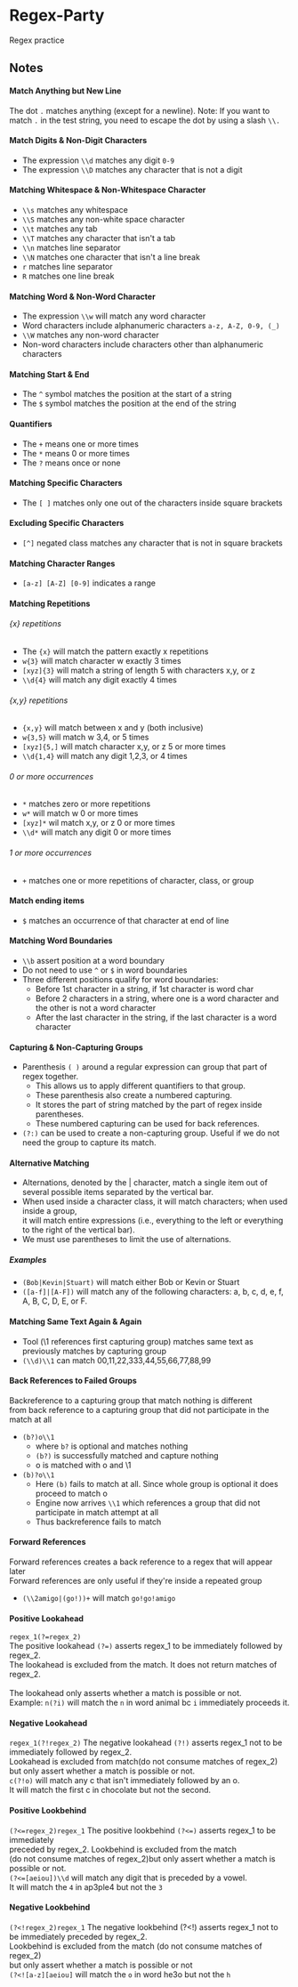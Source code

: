 # Regex-Party
Regex practice

## Notes

#### Match Anything but New Line
The dot `.` matches anything (except for a newline).
Note: If you want to match `.` in the test string, 
you need to escape the dot by using a slash `\\.`


#### Match Digits & Non-Digit Characters
* The expression `\\d` matches any digit `0-9`
* The expression `\\D` matches any character that is not a digit

#### Matching Whitespace & Non-Whitespace Character
* `\\s` matches any whitespace
* `\\S` matches any non-white space character
* `\\t` matches any tab
* `\\T` matches any character that isn't a tab
* `\\n` matches line separator
* `\\N` matches one character that isn't a line break
* `r` matches line separator
* `R` matches one line break


#### Matching Word & Non-Word Character
* The expression `\\w` will match any word character
* Word characters include alphanumeric characters `a-z, A-Z, 0-9, (_)`
* `\\W` matches any non-word character
* Non-word characters include characters other than alphanumeric characters


#### Matching Start & End
* The `^` symbol matches the position at the start of a string
* The `$` symbol matches the position at the end of the string

#### Quantifiers
* The `+` means one or more times
* The `*` means 0 or more times
* The `?` means once or none

#### Matching Specific Characters
* The `[ ]` matches only one out of the characters inside square brackets

#### Excluding Specific Characters
* `[^]` negated class matches any character that is not in square brackets

#### Matching Character Ranges
* `[a-z] [A-Z] [0-9]` indicates a range

#### Matching Repetitions
###### {x} repetitions
* The `{x}` will match the pattern exactly x repetitions
* `w{3}` will match character w exactly 3 times
* `[xyz]{3}` will match a string of length 5 with characters x,y, or z
* `\\d{4}` will match any digit exactly 4 times

###### {x,y} repetitions
* `{x,y}` will match between x and y (both inclusive)
* `w{3,5}` will match w 3,4, or 5 times
* `[xyz]{5,]` will match character x,y, or z 5 or more times
* `\\d{1,4}` will match any digit 1,2,3, or 4 times

###### 0 or more occurrences
* `*` matches zero or more repetitions
* `w*` will match w 0 or more times
* `[xyz]*` wil match x,y, or z 0 or more times
* `\\d*` will match any digit 0 or more times

###### 1 or more occurrences
* `+` matches one or more repetitions of character, class, or group

#### Match ending items
* `$` matches an occurrence of that character at end of line

#### Matching Word Boundaries
* `\\b` assert position at a word boundary
* Do not need to use `^` or `$` in word boundaries
* Three different positions qualify for word boundaries:
    * Before 1st character in a string, if 1st character is word char
    * Before 2 characters in a string, where one is a word character and the other is not a word character
    * After the last character in the string, if the last character is a word character

####  Capturing & Non-Capturing Groups
* Parenthesis `( )` around a regular expression can group that part of regex together.
    * This allows us to apply different quantifiers to that group.
    * These parenthesis also create a numbered capturing.
    * It stores the part of string matched by the part of regex inside parentheses.
    * These numbered capturing can be used for back references. 
* `(?:)`  can be used to create a non-capturing group. Useful if we do not need the group to capture its match.

    
#### Alternative Matching
* Alternations, denoted by the | character, match a single item out of several possible items separated by the vertical bar. 
* When used inside a character class, it will match characters; when used inside a group,<br /> it will match entire expressions (i.e., everything to the left or everything to the right of the vertical bar).
* We must use parentheses to limit the use of alternations.
##### Examples
* `(Bob|Kevin|Stuart)` will match either Bob or Kevin or Stuart
* `([a-f]|[A-F])` will match any of the following characters: a, b, c, d, e, f, A, B, C, D, E, or F.

#### Matching Same Text Again & Again
* Tool (\\1 references first capturing group) matches same text as previously matches by capturing group
* `(\\d)\\1` can match 00,11,22,333,44,55,66,77,88,99

#### Back References to Failed Groups
Backreference to a capturing group that match nothing is different  <br />
from back reference to a capturing group that did not participate in the match at all
* `(b?)o\\1` 
    * where `b?` is optional and matches nothing
    * `(b?)` is successfully matched and capture nothing
    * o is matched with o and \\1 
* `(b)?o\\1`
    * Here `(b)` fails to match at all. Since whole group is optional it does proceed to match o
    * Engine now arrives `\\1` which references a group that did not participate in match attempt at all
    * Thus backreference fails to match
    
#### Forward References
Forward references creates a back reference to a regex that will appear later
<br />Forward references are only useful if they're inside a repeated group
* `(\\2amigo|(go!))+` will match `go!go!amigo`

#### Positive Lookahead
`regex_1(?=regex_2)` <br />
The positive lookahead `(?=)` asserts regex_1 to be immediately followed by regex_2.<br /> 
The lookahead is excluded from the match. It does not return matches of regex_2.<br />  
The lookahead only asserts whether a match is possible or not.<br />
Example: `n(?i)` will match the `n` in word animal bc `i` immediately proceeds it.

#### Negative Lookahead
`regex_1(?!regex_2)`
The negative lookahead `(?!)` asserts regex_1 not to be immediately followed by regex_2.
<br />Lookahead is excluded from match(do not consume matches of regex_2)
<br />but only assert whether a match is possible or not.<br />
`c(?!o)` will match any c that isn't immediately followed by an o.<br />
It will match the first c in chocolate but not the second.
 
#### Positive Lookbehind
`(?<=regex_2)regex_1`
The positive lookbehind `(?<=)` asserts regex_1 to be immediately<br />
preceded by regex_2. Lookbehind is excluded from the match<br /> 
(do not consume matches of regex_2)but only assert whether a match is possible or not.<br />
`(?<=[aeiou])\\d` will match any digit that is preceded by a vowel.<br />
It will match the `4` in ap3ple4 but not the `3`

#### Negative Lookbehind
`(?<!regex_2)regex_1`
The negative lookbehind (?<!) asserts regex_1 not to be immediately preceded by regex_2.<br />
Lookbehind is excluded from the match (do not consume matches of regex_2)<br />
but only assert whether a match is possible or not<br />
`(?<![a-z][aeiou]` will match the `o` in word he3o but not the `h`
